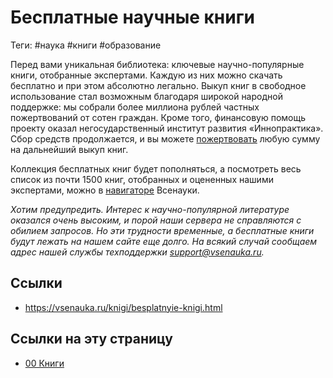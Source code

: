 # Бесплатные научные книги

Теги: #наука #книги #образование

Перед вами уникальная библиотека: ключевые научно-популярные книги, отобранные экспертами. Каждую из них можно скачать бесплатно и при этом абсолютно легально. Выкуп книг в свободное использование стал возможным благодаря широкой народной поддержке: мы собрали более миллиона рублей частных пожертвований от сотен граждан. Кроме того, финансовую помощь проекту оказал негосударственный институт развития «Иннопрактика». Сбор средств продолжается, и вы можете [пожертвовать](https://planeta.ru/campaigns/digiteka) любую сумму на дальнейший выкуп книг. 

Коллекция бесплатных книг будет пополняться, а посмотреть весь список из почти 1500 книг, отобранных и оцененных нашими экспертами, можно в [навигаторе](https://vsenauka.ru/knigi/vsenauchnyie-knigi/) Всенауки. 

_Хотим предупредить. Интерес к научно-популярной литературе оказался очень высоким, и порой наши сервера не справляются с обилием запросов. Но эти трудности временные, а бесплатные книги будут лежать на нашем сайте еще долго. На всякий случай сообщаем адрес нашей службы техподдержки [support@vsenauka.ru](mailto:support@vsenauka.ru)._

## Ссылки

- https://vsenauka.ru/knigi/besplatnyie-knigi.html

## Ссылки на эту страницу

- [00 Книги](00%20%D0%9A%D0%BD%D0%B8%D0%B3%D0%B8.md)